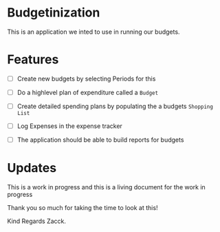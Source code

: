 # **Budgetinization**
This is an application we inted to use in running our budgets.


# **Features** 
- [ ] Create new budgets by selecting Periods for this 
- [ ] Do a highlevel plan of expenditure called a `Budget`
- [ ] Create detailed spending plans by populating the a budgets `Shopping List`
- [ ] Log Expenses in the expense tracker 
- [ ] The application should be able to build reports for budgets 


# **Updates** 
This is a work in progress and this is a living document for the work in progress



 Thank you so much for taking the time to look at this!

 Kind Regards
 Zacck.
